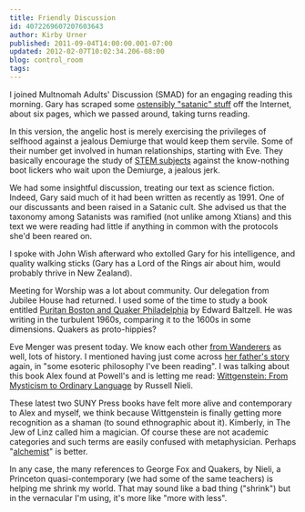 ```yaml
---
title: Friendly Discussion
id: 4072269607207603643
author: Kirby Urner
published: 2011-09-04T14:00:00.001-07:00
updated: 2012-02-07T10:02:34.206-08:00
blog: control_room
tags: 
---
```


I joined Multnomah Adults' Discussion (SMAD) for an engaging reading this morning.  Gary has scraped some [ostensibly "satanic" stuff](http://www.necronomi.com/magic/satanism/samyaza.txt) off the Internet, about six pages, which we passed around, taking turns reading.

In this version, the angelic host is merely exercising the privileges of selfhood against a jealous Demiurge that would keep them servile.  Some of their number get involved in human relationships, starting with Eve.  They basically encourage the study of [STEM subjects](http://mybizmo.blogspot.com/2011/08/todays-stem-lesson.html) against the know-nothing boot lickers who wait upon the Demiurge, a jealous jerk.

We had some insightful discussion, treating our text as science fiction.  Indeed, Gary said much of it had been written as recently as 1991.  One of our discussants and been raised in a Satanic cult.  She advised us that the taxonomy among Satanists was ramified (not unlike among Xtians) and this text we were reading had little if anything in common with the protocols she'd been reared on.

I spoke with John Wish afterward who extolled Gary for his intelligence, and quality walking sticks (Gary has a Lord of the Rings air about him, would probably thrive in New Zealand).

Meeting for Worship was a lot about community.  Our delegation from Jubilee House had returned.  I used some of the time to study a book entitled [Puritan Boston and Quaker Philadelphia](http://books.google.com/books/about/Puritan_Boston_and_Quaker_Philadelphia.html?id=Y6ZL0-hg2owC) by Edward Baltzell.  He was writing in the turbulent 1960s, comparing it to the 1600s in some dimensions.  Quakers as proto-hippies?

Eve Menger was present today.  We know each other [from Wanderers](http://controlroom.blogspot.com/2005/04/judging-science.html) as well, lots of history.  I mentioned having just come across [her father's story](http://worldgame.blogspot.com/2007/08/small-world.html) again, in "some esoteric philosophy I've been reading".  I was talking about this book Alex found at Powell's and is letting me read:  [Wittgenstein:  From Mysticism to Ordinary Language](http://www.flickr.com/photos/17157315@N00/6104535894/in/photostream) by Russell Nieli.

These latest two SUNY Press books have felt more alive and contemporary to Alex and myself, we think because Wittgenstein is finally getting more recognition as a shaman (to sound ethnographic about it).  Kimberly, in The Jew of Linz called him a magician.  Of course these are not academic categories and such terms are easily confused with metaphysician.  Perhaps "[alchemist](http://grunch.net/archives/50#alchemy)" is better.

In any case, the many references to George Fox and Quakers, by Nieli, a Princeton quasi-contemporary (we had some of the same teachers) is helping me shrink my world.  That may sound like a bad thing ("shrink") but in the vernacular I'm using, it's more like "more with less".